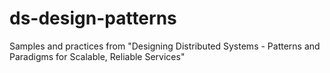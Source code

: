 # ds-design-patterns
Samples and practices from "Designing Distributed Systems - Patterns and Paradigms for Scalable, Reliable Services"

